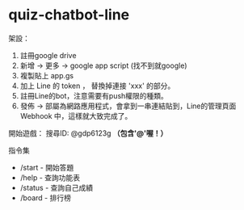 # quiz-chatbot-line
架設：
1. 註冊google drive
2. 新增 -> 更多 -> google app script (找不到就google)
3. 複製貼上 app.gs
4. 加上 Line 的 token ， 替換掉連接 'xxx' 的部分。
5. 註冊Line的bot，注意需要有push權限的種類。
6. 發佈 -> 部屬為網路應用程式，會拿到一串連結貼到，Line的管理頁面 Webhook 中，這樣就大致完成了。

開始遊戲：
搜尋ID: @gdp6123g
**（包含'@'喔！）**

指令集
- /start - 開始答題
- /help - 查詢功能表
- /status - 查詢自己成績
- /board - 排行榜

